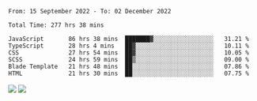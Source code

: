 <!--START_SECTION:waka-->

```text
From: 15 September 2022 - To: 02 December 2022

Total Time: 277 hrs 38 mins

JavaScript       86 hrs 38 mins  ███████▓░░░░░░░░░░░░░░░░░   31.21 %
TypeScript       28 hrs 4 mins   ██▓░░░░░░░░░░░░░░░░░░░░░░   10.11 %
CSS              27 hrs 54 mins  ██▓░░░░░░░░░░░░░░░░░░░░░░   10.05 %
SCSS             24 hrs 59 mins  ██▒░░░░░░░░░░░░░░░░░░░░░░   09.00 %
Blade Template   21 hrs 48 mins  ██░░░░░░░░░░░░░░░░░░░░░░░   07.86 %
HTML             21 hrs 30 mins  ██░░░░░░░░░░░░░░░░░░░░░░░   07.75 %
```

<!--END_SECTION:waka-->

<!-- jstrieb/github-stats -->

<!-- ![[jstrieb-github-stats](https://github.com/jstrieb/github-stats)](https://raw.githubusercontent.com/mikhael7/jstrieb-github-stats/master/generated/overview.svg#gh-dark-mode-only)
![[jstrieb-github-stats](https://github.com/jstrieb/github-stats)](https://raw.githubusercontent.com/mikhael7/jstrieb-github-stats/master/generated/languages.svg#gh-dark-mode-only)

![[jstrieb-github-stats](https://github.com/jstrieb/github-stats)](https://raw.githubusercontent.com/mikhael7/jstrieb-github-stats/master/generated/overview.svg#gh-light-mode-only)
![[jstrieb-github-stats](https://github.com/jstrieb/github-stats)](https://raw.githubusercontent.com/mikhael7/jstrieb-github-stats/master/generated/languages.svg#gh-light-mode-only)

<p float="left">
  <img src="https://raw.githubusercontent.com/mikhael7/jstrieb-github-stats/master/generated/overview.svg#gh-dark-mode-only"/>
  </p> -->

<picture float="left">
<source 
  srcset="https://github-readme-stats-six-psi-19.vercel.app/api/?username=mikhael7&show_icons=true&count_private=true&hide_border=true&cache_seconds=86400&layout=compact&theme=rose_pine"
  media="(prefers-color-scheme: dark)"
/>
<source
  srcset="https://github-readme-stats-six-psi-19.vercel.app/api/?username=mikhael7&show_icons=true&count_private=true&hide_border=true&cache_seconds=86400&layout=compact&theme=graywhite"
  media="(prefers-color-scheme: light)"
/>
<img align="center" src="https://github-readme-stats-six-psi-19.vercel.app/api/?username=mikhael7&show_icons=true&count_private=true&hide_border=true&cache_seconds=86400&layout=compact&theme=rose_pine" />
</picture>

<picture  float="left">
<source
  srcset="https://github-readme-stats-six-psi-19.vercel.app/api/top-langs/?username=mikhael7&langs_count=6&show_icons=true&count_private=true&hide_border=true&cache_seconds=86400&layout=compact&theme=rose_pine"
  media="(prefers-color-scheme: dark)"
/>
<source
  srcset="https://github-readme-stats-six-psi-19.vercel.app/api/top-langs/?username=mikhael7&langs_count=6&show_icons=true&count_private=true&hide_border=true&cache_seconds=86400&layout=compact&theme=graywhite"
  media="(prefers-color-scheme: light)"
/>
<img align="center" src="https://github-readme-stats-six-psi-19.vercel.app/api/top-langs/?username=mikhael7&langs_count=6&show_icons=true&count_private=true&hide_border=true&cache_seconds=86400&layout=compact&theme=rose_pine" />
</picture>
